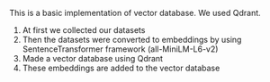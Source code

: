 This is a basic implementation of vector database. We used Qdrant.
1. At first we collected our datasets
2. Then the datasets were converted to embeddings by using SentenceTransformer framework (all-MiniLM-L6-v2)
3. Made a vector database using Qdrant
4. These embeddings are added to the vector database
   

